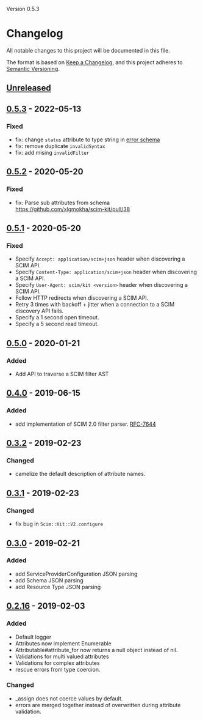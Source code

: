 Version 0.5.3

# Changelog
All notable changes to this project will be documented in this file.

The format is based on [Keep a Changelog](https://keepachangelog.com/en/1.0.0/),
and this project adheres to [Semantic Versioning](https://semver.org/spec/v2.0.0.html).

## [Unreleased]

## [0.5.3] - 2022-05-13
### Fixed

- fix: change `status` attribute to type string in [error schema](https://www.rfc-editor.org/rfc/rfc7644.html#section-3.12)
- fix: remove duplicate `invalidSyntax`
- fix: add mising `invalidFilter`

## [0.5.2] - 2020-05-20
### Fixed

- fix: Parse sub attributes from schema https://github.com/xlgmokha/scim-kit/pull/38

## [0.5.1] - 2020-05-20
### Fixed
- Specify `Accept: application/scim+json` header when discovering a SCIM API.
- Specify `Content-Type: application/scim+json` header when discovering a SCIM API.
- Specify `User-Agent: scim/kit <version>` header when discovering a SCIM API.
- Follow HTTP redirects when discovering a SCIM API.
- Retry 3 times with backoff + jitter when a connection to a SCIM discovery API fails.
- Specify a 1 second open timeout.
- Specify a 5 second read timeout.

## [0.5.0] - 2020-01-21
### Added
- Add API to traverse a SCIM filter AST

## [0.4.0] - 2019-06-15
### Added
- add implementation of SCIM 2.0 filter parser. [RFC-7644](https://tools.ietf.org/html/rfc7644#section-3.4.2.2)

## [0.3.2] - 2019-02-23
### Changed
- camelize the default description of attribute names.

## [0.3.1] - 2019-02-23
### Changed
- fix bug in `Scim::Kit::V2.configure`

## [0.3.0] - 2019-02-21
### Added
- add ServiceProviderConfiguration JSON parsing
- add Schema JSON parsing
- add Resource Type JSON parsing

## [0.2.16] - 2019-02-03
### Added
- Default logger
- Attributes now implement Enumerable
- Attributable#attribute\_for now returns a null object instead of nil.
- Validations for multi valued attributes
- Validations for complex attributes
- rescue errors from type coercion.

### Changed
- \_assign does not coerce values by default.
- errors are merged together instead of overwritten during attribute validation.

[Unreleased]: https://github.com/mokhan/scim-kit/compare/v0.5.3...HEAD
[0.5.3]: https://github.com/mokhan/scim-kit/compare/v0.5.2...v0.5.3
[0.5.2]: https://github.com/mokhan/scim-kit/compare/v0.5.1...v0.5.2
[0.5.1]: https://github.com/mokhan/scim-kit/compare/v0.5.0...v0.5.1
[0.5.0]: https://github.com/mokhan/scim-kit/compare/v0.4.0...v0.5.0
[0.4.0]: https://github.com/mokhan/scim-kit/compare/v0.3.2...v0.4.0
[0.3.2]: https://github.com/mokhan/scim-kit/compare/v0.3.1...v0.3.2
[0.3.1]: https://github.com/mokhan/scim-kit/compare/v0.3.0...v0.3.1
[0.3.0]: https://github.com/mokhan/scim-kit/compare/v0.2.16...v0.3.0
[0.2.16]: https://github.com/mokhan/scim-kit/compare/v0.2.15...v0.2.16
[0.2.15]: https://github.com/mokhan/scim-kit/compare/v0.2.14...v0.2.15
[0.2.14]: https://github.com/mokhan/scim-kit/compare/v0.2.13...v0.2.14
[0.2.13]: https://github.com/mokhan/scim-kit/compare/v0.2.12...v0.2.13
[0.2.12]: https://github.com/mokhan/scim-kit/compare/v0.2.11...v0.2.12
[0.2.11]: https://github.com/mokhan/scim-kit/compare/v0.2.10...v0.2.11
[0.2.10]: https://github.com/mokhan/scim-kit/compare/v0.2.9...v0.2.10
[0.2.9]: https://github.com/mokhan/scim-kit/compare/v0.2.8...v0.2.9
[0.2.8]: https://github.com/mokhan/scim-kit/compare/v0.2.7...v0.2.8
[0.2.7]: https://github.com/mokhan/scim-kit/compare/v0.2.6...v0.2.7
[0.2.6]: https://github.com/mokhan/scim-kit/compare/v0.2.5...v0.2.6
[0.2.5]: https://github.com/mokhan/scim-kit/compare/v0.2.4...v0.2.5
[0.2.4]: https://github.com/mokhan/scim-kit/compare/v0.2.3...v0.2.4
[0.2.3]: https://github.com/mokhan/scim-kit/compare/v0.2.2...v0.2.3
[0.2.2]: https://github.com/mokhan/scim-kit/compare/v0.2.1...v0.2.2
[0.2.1]: https://github.com/mokhan/scim-kit/compare/v0.2.0...v0.2.1
[0.2.0]: https://github.com/mokhan/scim-kit/compare/v0.1.0...v0.2.0
